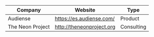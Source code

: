 Company | Website | Type
--- | --- | ---
Audiense | https://es.audiense.com/ | Product
The Neon Project | http://theneonproject.org | Consulting
